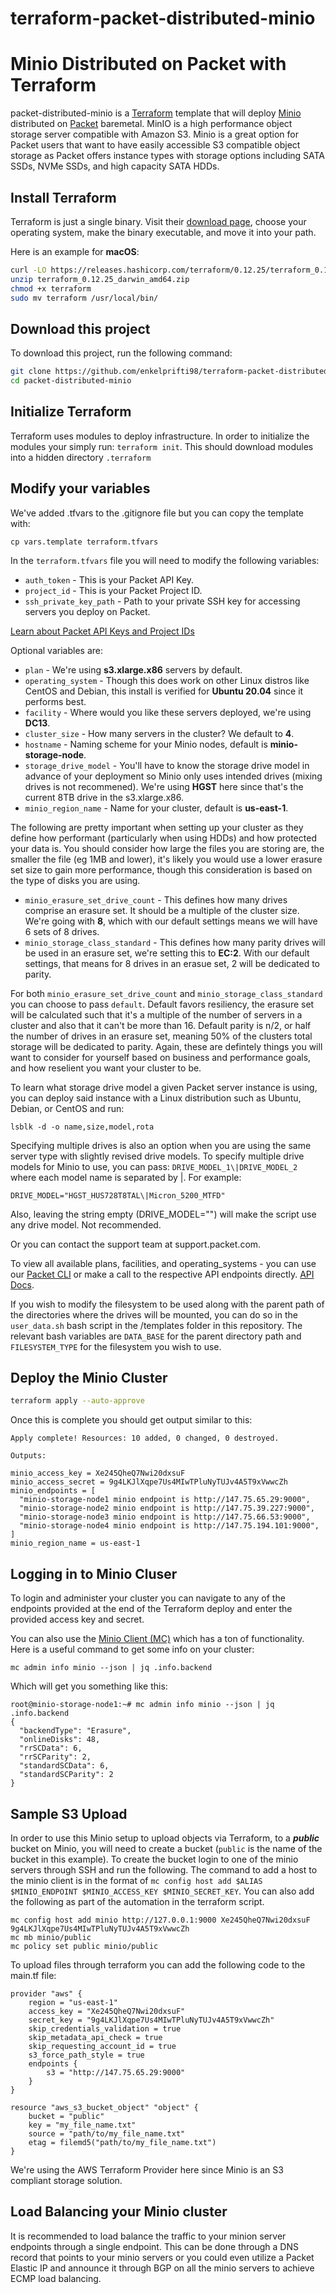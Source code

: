 # terraform-packet-distributed-minio

# Minio Distributed on Packet with Terraform
packet-distributed-minio is a [Terraform](http://terraform.io) template that will deploy [Minio](http://min.io) distributed on [Packet](http://packet.com) baremetal. MinIO is a high performance object storage server compatible with Amazon S3. Minio is a great option for Packet users that want to have easily accessible S3 compatible object storage as Packet offers instance types with storage options including SATA SSDs, NVMe SSDs, and high capacity SATA HDDs.

## Install Terraform 
Terraform is just a single binary.  Visit their [download page](https://www.terraform.io/downloads.html), choose your operating system, make the binary executable, and move it into your path. 
 
Here is an example for **macOS**: 
```bash 
curl -LO https://releases.hashicorp.com/terraform/0.12.25/terraform_0.12.25_darwin_amd64.zip 
unzip terraform_0.12.25_darwin_amd64.zip
chmod +x terraform 
sudo mv terraform /usr/local/bin/ 
``` 
 
## Download this project
To download this project, run the following command:

```bash
git clone https://github.com/enkelprifti98/terraform-packet-distributed-minio.git
cd packet-distributed-minio
```

## Initialize Terraform 
Terraform uses modules to deploy infrastructure. In order to initialize the modules your simply run: `terraform init`. This should download modules into a hidden directory `.terraform` 
 
## Modify your variables 
We've added .tfvars to the .gitignore file but you can copy the template with:

`cp vars.template terraform.tfvars`

In the `terraform.tfvars` file you will need to modify the following variables:

* `auth_token` - This is your Packet API Key.
* `project_id` - This is your Packet Project ID.
* `ssh_private_key_path` - Path to your private SSH key for accessing servers you deploy on Packet.

[Learn about Packet API Keys and Project IDs](https://www.packet.com/developers/docs/API/)

Optional variables are:

* `plan` - We're using **s3.xlarge.x86** servers by default.
* `operating_system` - Though this does work on other Linux distros like CentOS and Debian, this install is verified for **Ubuntu 20.04** since it performs best.
* `facility` - Where would you like these servers deployed, we're using **DC13**.
* `cluster_size` - How many servers in the cluster? We default to **4**.
* `hostname` - Naming scheme for your Minio nodes, default is **minio-storage-node**.
* `storage_drive_model` - You'll have to know the storage drive model in advance of your deployment so Minio only uses intended drives (mixing drives is not recommened). We're using **HGST** here since that's the current 8TB drive in the s3.xlarge.x86.
* `minio_region_name` - Name for your cluster, default is **us-east-1**.

The following are pretty important when setting up your cluster as they define how performant (particularly when using HDDs) and how protected your data is. You should consider how large the files you are storing are, the smaller the file (eg 1MB and lower), it's likely you would use a lower erasure set size to gain more performance, though this consideration is based on the type of disks you are using.
* `minio_erasure_set_drive_count` - This defines how many drives comprise an erasure set. It should be a multiple of the cluster size. We're going with **8**, which with our default settings means we will have 6 sets of 8 drives.
* `minio_storage_class_standard` - This defines how many parity drives will be used in an erasure set, we're setting this to **EC:2**. With our default settings, that means for 8 drives in an erasue set, 2 will be dedicated to parity.


For both `minio_erasure_set_drive_count` and `minio_storage_class_standard` you can choose to pass `default`. Default favors resiliency, the erasure set will be calculated such that it's a multiple of the number of servers in a cluster and also that it can't be more than 16. Default parity is n/2, or half the number of drives in an erasure set, meaning 50% of the clusters total storage will be dedicated to parity. Again, these are defintely things you will want to consider for yourself based on business and performance goals, and how reselient you want your cluster to be.

To learn what storage drive model a given Packet server instance is using, you can deploy said instance with a Linux distribution such as Ubuntu, Debian, or CentOS and run:

```
lsblk -d -o name,size,model,rota
```

Specifying multiple drives is also an option when you are using the same server type with slightly revised drive models. To specify multiple drive models for Minio to use, you can pass: `DRIVE_MODEL_1\|DRIVE_MODEL_2` where each model name is separated by \|. For example:

```
DRIVE_MODEL="HGST_HUS728T8TAL\|Micron_5200_MTFD"
```

Also, leaving the string empty (DRIVE_MODEL="") will make the script use any drive model. Not recommended.

Or you can contact the support team at support.packet.com.

To view all available plans, facilities, and operating_systems - you can use our [Packet CLI](https://github.com/packethost/packet-cli) or make a call to the respective API endpoints directly. [API Docs](https://www.packet.com/developers/api/).

If you wish to modify the filesystem to be used along with the parent path of the directories where the drives will be mounted, you can do so in the `user_data.sh` bash script in the /templates folder in this repository. The relevant bash variables are `DATA_BASE` for the parent directory path and `FILESYSTEM_TYPE` for the filesystem you wish to use.

## Deploy the Minio Cluster
```bash
terraform apply --auto-approve
```
Once this is complete you should get output similar to this:
```
Apply complete! Resources: 10 added, 0 changed, 0 destroyed.

Outputs:

minio_access_key = Xe245QheQ7Nwi20dxsuF
minio_access_secret = 9g4LKJlXqpe7Us4MIwTPluNyTUJv4A5T9xVwwcZh
minio_endpoints = [
  "minio-storage-node1 minio endpoint is http://147.75.65.29:9000",
  "minio-storage-node2 minio endpoint is http://147.75.39.227:9000",
  "minio-storage-node3 minio endpoint is http://147.75.66.53:9000",
  "minio-storage-node4 minio endpoint is http://147.75.194.101:9000",
]
minio_region_name = us-east-1
```

## Logging in to Minio Cluser

To login and administer your cluster you can navigate to any of the endpoints provided at the end of the Terraform deploy and enter the provided access key and secret.

You can also use the [Minio Client (MC)](https://docs.min.io/docs/minio-client-quickstart-guide.html) which has a ton of functionality. Here is a useful command to get some info on your cluster:

```
mc admin info minio --json | jq .info.backend
```

Which will get you something like this:

```
root@minio-storage-node1:~# mc admin info minio --json | jq .info.backend
{
  "backendType": "Erasure",
  "onlineDisks": 48,
  "rrSCData": 6,
  "rrSCParity": 2,
  "standardSCData": 6,
  "standardSCParity": 2
}
```

## Sample S3 Upload
In order to use this Minio setup to upload objects via Terraform, to a ***public*** bucket on Minio, you will need to create a bucket (`public` is the name of the bucket in this example). To create the bucket login to one of the minio servers through SSH and run the following. The command to add a host to the minio client is in the format of `mc config host add $ALIAS $MINIO_ENDPOINT $MINIO_ACCESS_KEY $MINIO_SECRET_KEY`. You can also add the following as part of the automation in the terraform script.

```
mc config host add minio http://127.0.0.1:9000 Xe245QheQ7Nwi20dxsuF 9g4LKJlXqpe7Us4MIwTPluNyTUJv4A5T9xVwwcZh
mc mb minio/public
mc policy set public minio/public
```

To upload files through terraform you can add the following code to the main.tf file:
```
provider "aws" {
    region = "us-east-1"
    access_key = "Xe245QheQ7Nwi20dxsuF"
    secret_key = "9g4LKJlXqpe7Us4MIwTPluNyTUJv4A5T9xVwwcZh"
    skip_credentials_validation = true
    skip_metadata_api_check = true
    skip_requesting_account_id = true
    s3_force_path_style = true
    endpoints {
        s3 = "http://147.75.65.29:9000"
    }   
}

resource "aws_s3_bucket_object" "object" {
    bucket = "public"
    key = "my_file_name.txt"
    source = "path/to/my_file_name.txt"
    etag = filemd5("path/to/my_file_name.txt")
}
```

We're using the AWS Terraform Provider here since Minio is an S3 compliant storage solution.


## Load Balancing your Minio cluster

It is recommended to load balance the traffic to your minion server endpoints through a single endpoint. This can be done through a DNS record that points to your minio servers or you could even utilize a Packet Elastic IP and announce it through BGP on all the minio servers to achieve ECMP load balancing.
